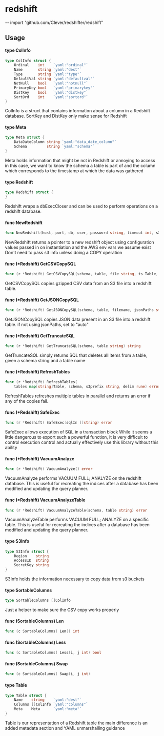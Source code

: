 # redshift
--
    import "github.com/Clever/redshifter/redshift"


## Usage

#### type ColInfo

```go
type ColInfo struct {
	Ordinal    int    `yaml:"ordinal"`
	Name       string `yaml:"dest"`
	Type       string `yaml:"type"`
	DefaultVal string `yaml:"defaultval"`
	NotNull    bool   `yaml:"notnull"`
	PrimaryKey bool   `yaml:"primarykey"`
	DistKey    bool   `yaml:"distkey"`
	SortOrd    int    `yaml:"sortord"`
}
```

ColInfo is a struct that contains information about a column in a Redshift
database. SortKey and DistKey only make sense for Redshift

#### type Meta

```go
type Meta struct {
	DataDateColumn string `yaml:"data_date_column"`
	Schema         string `yaml:"schema"`
}
```

Meta holds information that might be not in Redshift or annoying to access in
this case, we want to know the schema a table is part of and the column which
corresponds to the timestamp at which the data was gathered

#### type Redshift

```go
type Redshift struct {
}
```

Redshift wraps a dbExecCloser and can be used to perform operations on a
redshift database.

#### func  NewRedshift

```go
func NewRedshift(host, port, db, user, password string, timeout int, s3Info S3Info) (*Redshift, error)
```
NewRedshift returns a pointer to a new redshift object using configuration
values passed in on instantiation and the AWS env vars we assume exist Don't
need to pass s3 info unless doing a COPY operation

#### func (*Redshift) GetCSVCopySQL

```go
func (r *Redshift) GetCSVCopySQL(schema, table, file string, ts Table, delimiter rune, creds, gzip bool) string
```
GetCSVCopySQL copies gzipped CSV data from an S3 file into a redshift table.

#### func (*Redshift) GetJSONCopySQL

```go
func (r *Redshift) GetJSONCopySQL(schema, table, filename, jsonPaths string, creds, gzip bool) string
```
GetJSONCopySQL copies JSON data present in an S3 file into a redshift table. if
not using jsonPaths, set to "auto"

#### func (*Redshift) GetTruncateSQL

```go
func (r *Redshift) GetTruncateSQL(schema, table string) string
```
GetTruncateSQL simply returns SQL that deletes all items from a table, given a
schema string and a table name

#### func (*Redshift) RefreshTables

```go
func (r *Redshift) RefreshTables(
	tables map[string]Table, schema, s3prefix string, delim rune) error
```
RefreshTables refreshes multiple tables in parallel and returns an error if any
of the copies fail.

#### func (*Redshift) SafeExec

```go
func (r *Redshift) SafeExec(sqlIn []string) error
```
SafeExec allows execution of SQL in a transaction block While it seems a little
dangerous to export such a powerful function, it is very difficult to control
execution control and actually effectively use this library without this ability

#### func (*Redshift) VacuumAnalyze

```go
func (r *Redshift) VacuumAnalyze() error
```
VacuumAnalyze performs VACUUM FULL; ANALYZE on the redshift database. This is
useful for recreating the indices after a database has been modified and
updating the query planner.

#### func (*Redshift) VacuumAnalyzeTable

```go
func (r *Redshift) VacuumAnalyzeTable(schema, table string) error
```
VacuumAnalyzeTable performs VACUUM FULL; ANALYZE on a specific table. This is
useful for recreating the indices after a database has been modified and
updating the query planner.

#### type S3Info

```go
type S3Info struct {
	Region    string
	AccessID  string
	SecretKey string
}
```

S3Info holds the information necessary to copy data from s3 buckets

#### type SortableColumns

```go
type SortableColumns []ColInfo
```

Just a helper to make sure the CSV copy works properly

#### func (SortableColumns) Len

```go
func (c SortableColumns) Len() int
```

#### func (SortableColumns) Less

```go
func (c SortableColumns) Less(i, j int) bool
```

#### func (SortableColumns) Swap

```go
func (c SortableColumns) Swap(i, j int)
```

#### type Table

```go
type Table struct {
	Name    string    `yaml:"dest"`
	Columns []ColInfo `yaml:"columns"`
	Meta    Meta      `yaml:"meta"`
}
```

Table is our representation of a Redshift table the main difference is an added
metadata section and YAML unmarshalling guidance
